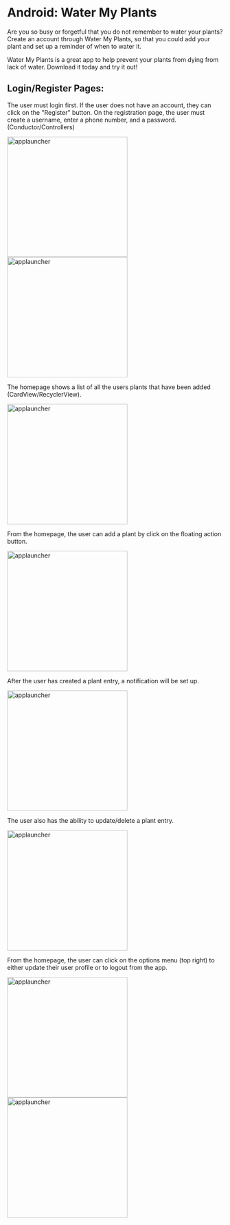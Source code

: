 # Android: Water My Plants

Are you so busy or forgetful that you do not remember to water your plants? Create an account through Water My Plants, so that you could add your plant and set up a reminder of when to water it.

Water My Plants is a great app to help prevent your plants from dying from lack of water. Download it today and try it out!

## Login/Register Pages:
The user must login first. If the user does not have an account, they can click on the "Register" button. On the registration page, the user must create a username, enter a phone number, and a password. (Conductor/Controllers)

<img src="pictures/login.png" alt="applauncher" width="280px"> <img src="pictures/register.png" alt="applauncher" width="280px">

The homepage shows a list of all the users plants that have been added (CardView/RecyclerView).

<img src="pictures/plantlist.png" alt="applauncher" width="280px">

From the homepage, the user can add a plant by click on the floating action button.

<img src="pictures/addplant.png" alt="applauncher" width="280px">

After the user has created a plant entry, a notification will be set up.

<img src="pictures/notification.png" alt="applauncher" width="280px">

The user also has the ability to update/delete a plant entry.

<img src="pictures/updateplant.png" alt="applauncher" width="280px">

From the homepage, the user can click on the options menu (top right) to either update their user profile or to logout from the app. 

<img src="pictures/optionsmenu.png" alt="applauncher" width="280px"> <img src="pictures/updateprofile.png" alt="applauncher" width="280px">
